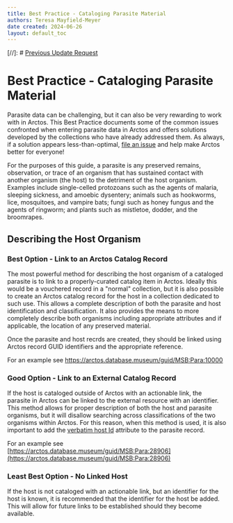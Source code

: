 ```yaml
---
title: Best Practice - Cataloging Parasite Material
authors: Teresa Mayfield-Meyer
date created: 2024-06-26
layout: default_toc
---
```

 [//]: # [Previous Update Request]()

# Best Practice - Cataloging Parasite Material

Parasite data can be challenging, but it can also be very rewarding to work with in Arctos. This Best Practice documents some of the common issues confronted when entering parasite data in Arctos and offers solutions developed by the collections who have already addressed them. As always, if a solution appears less-than-optimal, [file an issue](https://github.com/ArctosDB/arctos/issues/new/choose) and help make Arctos better for everyone!

For the purposes of this guide, a parasite is any preserved remains, observation, or trace of an organism that has sustained contact with another organism (the host) to the detriment of the host organism. Examples include single-celled protozoans such as the agents of malaria, sleeping sickness, and amoebic dysentery; animals such as hookworms, lice, mosquitoes, and vampire bats; fungi such as honey fungus and the agents of ringworm; and plants such as mistletoe, dodder, and the broomrapes.

## Describing the Host Organism

### Best Option - Link to an Arctos Catalog Record

The most powerful method for describing the host organism of a cataloged parasite is to link to a properly-curated catalog item in Arctos. Ideally this would be a vouchered record in a "normal" collection, but it is also possible to create an Arctos catalog record for the host in a collection dedicated to such use. This allows a complete description of both the parasite and host identification and classification. It also provides the means to more completely describe both organisms including appropriate attributes and if applicable, the location of any preserved material.

Once the parasite and host recrds are created, they should be linked using Arctos record GUID identifiers and the appropriate reference.

For an example see [https://arctos.database.museum/guid/MSB:Para:10000 ](https://arctos.database.museum/guid/MSB:Para:10000) 

### Good Option - Link to an External Catalog Record

If the host is cataloged outside of Arctos with an actionable link, the parasite in Arctos can be linked to the external resource with an identifier. This method allows for proper description of both the host and parasite organisms, but it will disallow searching across classifications of the two organisms within Arctos. For this reason, when this method is used, it is also important to add the [verbatim host Id](https://arctos.database.museum/info/ctDocumentation.cfm?table=ctattribute_type#verbatim_host_id) attribute to the parasite record.

For an example see [https://arctos.database.museum/guid/MSB:Para:28906](https://arctos.database.museum/guid/MSB:Para:28906) 

### Least Best Option - No Linked Host

If the host is not cataloged with an actionable link, but an identifier for the host is known, it is recommended that the identifier for the host be added. This will allow for future links to be established should they become available.





